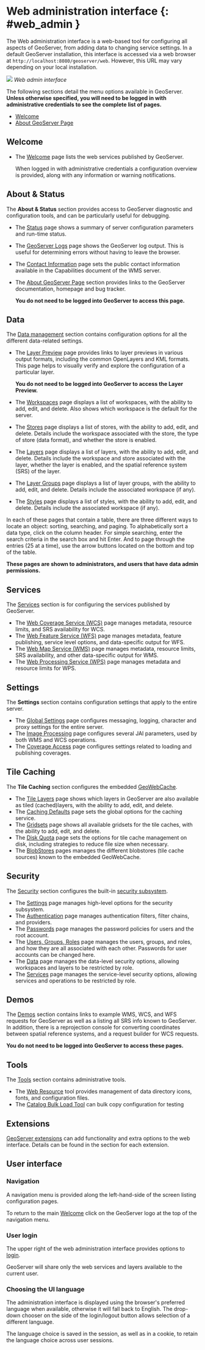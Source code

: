 # Web administration interface {: #web_admin }

The Web administration interface is a web-based tool for configuring all aspects of GeoServer, from adding data to changing service settings. In a default GeoServer installation, this interface is accessed via a web browser at `http://localhost:8080/geoserver/web`. However, this URL may vary depending on your local installation.

![](images/web-admin.png)
*Web admin interface*

The following sections detail the menu options available in GeoServer. **Unless otherwise specified, you will need to be logged in with administrative credentials to see the complete list of pages.**

-   [Welcome](welcome.md)
-   [About GeoServer Page](about.md)

## Welcome

-   The [Welcome](welcome.md) page lists the web services published by GeoServer.

    When logged in with administrative credentials a configuration overview is provided, along with any information or warning notifications.

## About & Status

The **About & Status** section provides access to GeoServer diagnostic and configuration tools, and can be particularly useful for debugging.

-   The [Status](../configuration/status.md) page shows a summary of server configuration parameters and run-time status.

-   The [GeoServer Logs](../configuration/logging.md) page shows the GeoServer log output. This is useful for determining errors without having to leave the browser.

-   The [Contact Information](../configuration/contact.md) page sets the public contact information available in the Capabilities document of the WMS server.

-   The [About GeoServer Page](about.md) section provides links to the GeoServer documentation, homepage and bug tracker.

    **You do not need to be logged into GeoServer to access this page.**

## Data

The [Data management](../data/index.md) section contains configuration options for all the different data-related settings.

-   The [Layer Preview](../data/webadmin/layerpreview.md) page provides links to layer previews in various output formats, including the common OpenLayers and KML formats. This page helps to visually verify and explore the configuration of a particular layer.

    **You do not need to be logged into GeoServer to access the Layer Preview.**

-   The [Workspaces](../data/webadmin/workspaces.md) page displays a list of workspaces, with the ability to add, edit, and delete. Also shows which workspace is the default for the server.

-   The [Stores](../data/webadmin/stores.md) page displays a list of stores, with the ability to add, edit, and delete. Details include the workspace associated with the store, the type of store (data format), and whether the store is enabled.

-   The [Layers](../data/webadmin/layers.md) page displays a list of layers, with the ability to add, edit, and delete. Details include the workspace and store associated with the layer, whether the layer is enabled, and the spatial reference system (SRS) of the layer.

-   The [Layer Groups](../data/webadmin/layergroups.md) page displays a list of layer groups, with the ability to add, edit, and delete. Details include the associated workspace (if any).

-   The [Styles](../styling/webadmin/index.md) page displays a list of styles, with the ability to add, edit, and delete. Details include the associated workspace (if any).

In each of these pages that contain a table, there are three different ways to locate an object: sorting, searching, and paging. To alphabetically sort a data type, click on the column header. For simple searching, enter the search criteria in the search box and hit Enter. And to page through the entries (25 at a time), use the arrow buttons located on the bottom and top of the table.

**These pages are shown to administrators, and users that have data admin permissions.**

## Services

The [Services](../services/index.md) section is for configuring the services published by GeoServer.

-   The [Web Coverage Service (WCS)](../services/wcs/webadmin.md) page manages metadata, resource limits, and SRS availability for WCS.
-   The [Web Feature Service (WFS)](../services/wfs/webadmin.md) page manages metadata, feature publishing, service level options, and data-specific output for WFS.
-   The [Web Map Service (WMS)](../services/wms/webadmin.md) page manages metadata, resource limits, SRS availability, and other data-specific output for WMS.
-   The [Web Processing Service (WPS)](../services/wps/administration.md) page manages metadata and resource limits for WPS.

## Settings

The **Settings** section contains configuration settings that apply to the entire server.

-   The [Global Settings](../configuration/globalsettings.md) page configures messaging, logging, character and proxy settings for the entire server.
-   The [Image Processing](../configuration/image_processing/index.md) page configures several JAI parameters, used by both WMS and WCS operations.
-   The [Coverage Access](../configuration/raster_access.md) page configures settings related to loading and publishing coverages.

## Tile Caching

The **Tile Caching** section configures the embedded [GeoWebCache](../geowebcache/index.md).

-   The [Tile Layers](../geowebcache/webadmin/layers.md) page shows which layers in GeoServer are also available as tiled (cached)layers, with the ability to add, edit, and delete.
-   The [Caching Defaults](../geowebcache/webadmin/defaults.md) page sets the global options for the caching service.
-   The [Gridsets](../geowebcache/webadmin/gridsets.md) page shows all available gridsets for the tile caches, with the ability to add, edit, and delete.
-   The [Disk Quota](../geowebcache/webadmin/diskquotas.md) page sets the options for tile cache management on disk, including strategies to reduce file size when necessary.
-   The [BlobStores](../geowebcache/webadmin/blobstores.md) pages manages the different blobstores (tile cache sources) known to the embedded GeoWebCache.

## Security

The [Security](../security/webadmin/index.md) section configures the built-in [security subsystem](../security/index.md).

-   The [Settings](../security/webadmin/settings.md) page manages high-level options for the security subsystem.
-   The [Authentication](../security/webadmin/auth.md) page manages authentication filters, filter chains, and providers.
-   The [Passwords](../security/webadmin/passwords.md) page manages the password policies for users and the root account.
-   The [Users, Groups, Roles](../security/webadmin/ugr.md) page manages the users, groups, and roles, and how they are all associated with each other. Passwords for user accounts can be changed here.
-   The [Data](../security/webadmin/data.md) page manages the data-level security options, allowing workspaces and layers to be restricted by role.
-   The [Services](../security/webadmin/services.md) page manages the service-level security options, allowing services and operations to be restricted by role.

## Demos

The [Demos](../configuration/demos/index.md) section contains links to example WMS, WCS, and WFS requests for GeoServer as well as a listing all SRS info known to GeoServer. In addition, there is a reprojection console for converting coordinates between spatial reference systems, and a request builder for WCS requests.

**You do not need to be logged into GeoServer to access these pages.**

## Tools

The [Tools](../configuration/tools/index.md) section contains administrative tools.

-   The [Web Resource](../configuration/tools/resource/index.md) tool provides management of data directory icons, fonts, and configuration files.
-   The [Catalog Bulk Load Tool](../configuration/tools/bulk/index.md) can bulk copy configuration for testing

## Extensions

[GeoServer extensions](../extensions/index.md) can add functionality and extra options to the web interface. Details can be found in the section for each extension.

## User interface

### Navigation

A navigation menu is provided along the left-hand-side of the screen listing configuration pages.

To return to the main [Welcome](welcome.md) click on the GeoServer logo at the top of the navigation menu.

### User login

The upper right of the web administration interface provides options to [login](../gettingstarted/web-admin-quickstart/index.md#logging_in).

GeoServer will share only the web services and layers available to the current user.

### Choosing the UI language

The administration interface is displayed using the browser's preferred language when available, otherwise it will fall back to English. The drop-down chooser on the side of the login/logout button allows selection of a different language.

The language choice is saved in the session, as well as in a cookie, to retain the language choice across user sessions.

